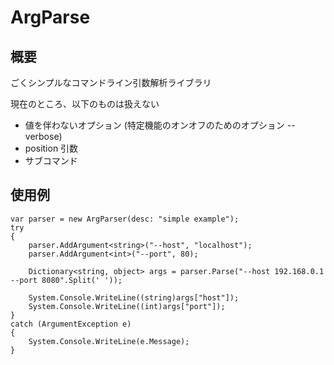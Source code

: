 ﻿ArgParse
========

概要
----

ごくシンプルなコマンドライン引数解析ライブラリ

現在のところ、以下のものは扱えない

 * 値を伴わないオプション (特定機能のオンオフのためのオプション --verbose)
 * position 引数
 * サブコマンド

使用例
------

    var parser = new ArgParser(desc: "simple example");
    try
    {
        parser.AddArgument<string>("--host", "localhost");
        parser.AddArgument<int>("--port", 80);
    
	    Dictionary<string, object> args = parser.Parse("--host 192.168.0.1 --port 8080".Split(' '));
    
        System.Console.WriteLine((string)args["host"]);
        System.Console.WriteLine((int)args["port"]);
    }
    catch (ArgumentException e)
    {
        System.Console.WriteLine(e.Message);
    }
